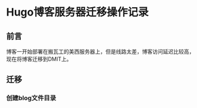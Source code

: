 # Hugo博客服务器迁移操作记录


## 前言

博客一开始部署在搬瓦工的美西服务器上，但是线路太差，博客访问延迟比较高，现在将博客迁移到DMIT上。

## 迁移  

### 创建blog文件目录
